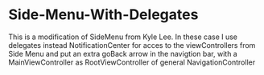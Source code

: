 # Side-Menu-With-Delegates
This is a modification of SideMenu from Kyle Lee. In these case I use delegates instead NotificationCenter for acces to the viewControllers from Side Menu and put an extra goBack arrow in the navigtion bar, with a MainViewController as RootViewController of general NavigationController
